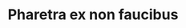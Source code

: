 ---
title: Pharetra ex non faucibus
tagline: Ut sed magna euismod leo laoreet congue. Fusce congue enim ultricies.
image: images/fulls/11.jpg
thumbnail: images/thumbs/11.jpg
---